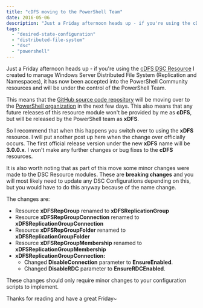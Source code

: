 ```yaml
---
title: "cDFS moving to the PowerShell Team"
date: 2016-05-06
description: "Just a Friday afternoon heads up - if you're using the cDFS DSC Resource I created to manage Windows Server Distributed File System (Replication and Namespaces), it has now been accepted into the PowerShell Community resources and will be under the control of the PowerShell Team."
tags: 
  - "desired-state-configuration"
  - "distributed-file-system"
  - "dsc"
  - "powershell"
---
```


Just a Friday afternoon heads up - if you're using the [cDFS DSC Resource](https://www.powershellgallery.com/packages/cDFS/2.1.0.238) I created to manage Windows Server Distributed File System (Replication and Namespaces), it has now been accepted into the PowerShell Community resources and will be under the control of the PowerShell Team.

This means that the [GitHub source code repository](https://github.com/PlagueHO/xDFS) will be moving over to the [PowerShell organization](https://github.com/PowerShell) in the next few days. This also means that any future releases of this resource module won't be provided by me as **cDFS**, but will be released by the PowerShell team as **xDFS**.

So I recommend that when this happens you switch over to using the **xDFS** resource. I will put another post up here when the change over officially occurs. The first official release version under the new **xDFS** name will be **3.0.0.x**. I won't make any further changes or bug fixes to the **cDFS** resources.

It is also worth noting that as part of this move some minor changes were made to the DSC Resource modules. These are **breaking changes** and you will most likely need to update any DSC Configurations depending on this, but you would have to do this anyway because of the name change.

The changes are:

- Resource **xDFSRepGroup** renamed to **xDFSReplicationGroup**
- Resource **xDFSRepGroupConnection** renamed to **xDFSReplicationGroupConnection**
- Resource **xDFSRepGroupFolder** renamed to **xDFSReplicationGroupFolder**
- Resource **xDFSRepGroupMembership** renamed to **xDFSReplicationGroupMembership**
- **xDFSReplicationGroupConnection:**
  - Changed **DisableConnection** parameter to **EnsureEnabled**.
  - Changed **DisableRDC** parameter to **EnsureRDCEnabled**.

These changes should only require minor changes to your configuration scripts to implement.

Thanks for reading and have a great Friday~
